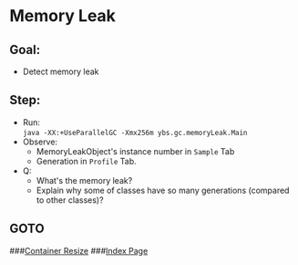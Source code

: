 Memory Leak
==
Goal:
--
* Detect memory leak


Step:
--
* Run:  
`java -XX:+UseParallelGC -Xmx256m ybs.gc.memoryLeak.Main`
* Observe:
	* MemoryLeakObject's instance number in `Sample` Tab
	* Generation in `Profile` Tab.
* Q: 
	* What's the memory leak?  
	* Explain why some of classes have so many generations (compared to other classes)?  

		
GOTO
--
###[Container Resize](../resize/README.md)
###[Index Page](../../../../../../README.md)